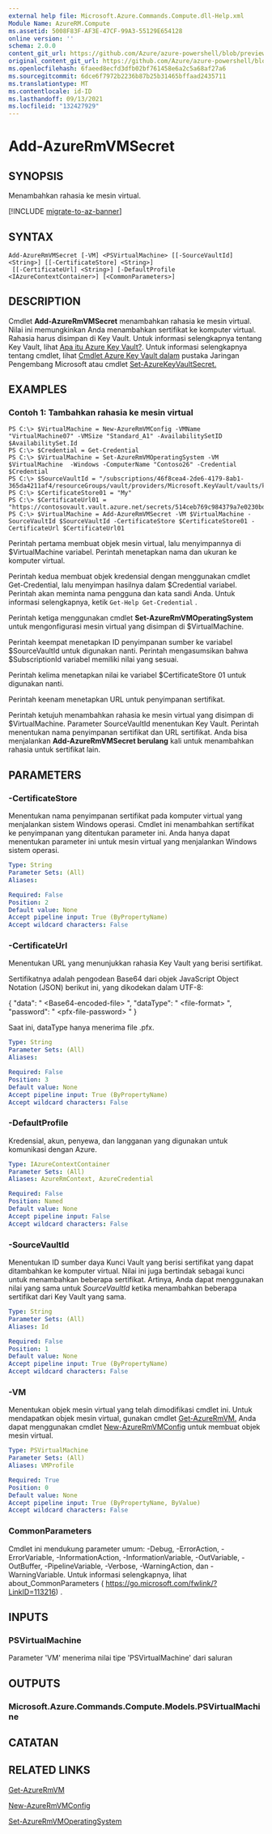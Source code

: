 ```yaml
---
external help file: Microsoft.Azure.Commands.Compute.dll-Help.xml
Module Name: AzureRM.Compute
ms.assetid: 5008F83F-AF3E-47CF-99A3-55129E654128
online version: ''
schema: 2.0.0
content_git_url: https://github.com/Azure/azure-powershell/blob/preview/src/ResourceManager/Compute/Stack/Commands.Compute/help/Add-AzureRmVMSecret.md
original_content_git_url: https://github.com/Azure/azure-powershell/blob/preview/src/ResourceManager/Compute/Stack/Commands.Compute/help/Add-AzureRmVMSecret.md
ms.openlocfilehash: 6faeed8ecfd3dfb02bf761458e6a2c5a68af27a6
ms.sourcegitcommit: 6dce6f7972b2236b87b25b31465bffaad2435711
ms.translationtype: MT
ms.contentlocale: id-ID
ms.lasthandoff: 09/13/2021
ms.locfileid: "132427929"
---
```

# Add-AzureRmVMSecret

## SYNOPSIS
Menambahkan rahasia ke mesin virtual.

[!INCLUDE [migrate-to-az-banner](../../includes/migrate-to-az-banner.md)]

## SYNTAX

```
Add-AzureRmVMSecret [-VM] <PSVirtualMachine> [[-SourceVaultId] <String>] [[-CertificateStore] <String>]
 [[-CertificateUrl] <String>] [-DefaultProfile <IAzureContextContainer>] [<CommonParameters>]
```

## DESCRIPTION
Cmdlet **Add-AzureRmVMSecret** menambahkan rahasia ke mesin virtual.
Nilai ini memungkinkan Anda menambahkan sertifikat ke komputer virtual.
Rahasia harus disimpan di Key Vault.
Untuk informasi selengkapnya tentang Key Vault, lihat [Apa itu Azure Key Vault?](https://azure.microsoft.com/en-us/documentation/articles/key-vault-whatis/).
Untuk informasi selengkapnya tentang cmdlet, lihat [Cmdlet Azure Key Vault dalam](/powershell/module/azurerm.keyvault/) pustaka Jaringan Pengembang Microsoft atau cmdlet [Set-AzureKeyVaultSecret.](/powershell/module/azurerm.keyvault/set-azurekeyvaultsecret)

## EXAMPLES

### Contoh 1: Tambahkan rahasia ke mesin virtual
```
PS C:\> $VirtualMachine = New-AzureRmVMConfig -VMName "VirtualMachine07" -VMSize "Standard_A1" -AvailabilitySetID $AvailabilitySet.Id
PS C:\> $Credential = Get-Credential
PS C:\> $VirtualMachine = Set-AzureRmVMOperatingSystem -VM $VirtualMachine  -Windows -ComputerName "Contoso26" -Credential $Credential
PS C:\> $SourceVaultId = "/subscriptions/46f8cea4-2de6-4179-8ab1-365da4211af4/resourceGroups/vault/providers/Microsoft.KeyVault/vaults/keyvault"
PS C:\> $CertificateStore01 = "My"
PS C:\> $CertificateUrl01 = "https://contosovault.vault.azure.net/secrets/514ceb769c984379a7e0230bdd703272"
PS C:\> $VirtualMachine = Add-AzureRmVMSecret -VM $VirtualMachine -SourceVaultId $SourceVaultId -CertificateStore $CertificateStore01 -CertificateUrl $CertificateUrl01
```

Perintah pertama membuat objek mesin virtual, lalu menyimpannya di $VirtualMachine variabel.
Perintah menetapkan nama dan ukuran ke komputer virtual.

Perintah kedua membuat objek kredensial dengan menggunakan cmdlet Get-Credential, lalu menyimpan hasilnya dalam $Credential variabel.
Perintah akan meminta nama pengguna dan kata sandi Anda.
Untuk informasi selengkapnya, ketik `Get-Help Get-Credential` .

Perintah ketiga menggunakan cmdlet **Set-AzureRmVMOperatingSystem** untuk mengonfigurasi mesin virtual yang disimpan di $VirtualMachine.

Perintah keempat menetapkan ID penyimpanan sumber ke variabel $SourceVaultId untuk digunakan nanti.
Perintah mengasumsikan bahwa $SubscriptionId variabel memiliki nilai yang sesuai.

Perintah kelima menetapkan nilai ke variabel $CertificateStore 01 untuk digunakan nanti.

Perintah keenam menetapkan URL untuk penyimpanan sertifikat.

Perintah ketujuh menambahkan rahasia ke mesin virtual yang disimpan di $VirtualMachine.
Parameter SourceVaultId menentukan Key Vault.
Perintah menentukan nama penyimpanan sertifikat dan URL sertifikat.
Anda bisa menjalankan **Add-AzureRmVMSecret berulang** kali untuk menambahkan rahasia untuk sertifikat lain.

## PARAMETERS

### -CertificateStore
Menentukan nama penyimpanan sertifikat pada komputer virtual yang menjalankan sistem Windows operasi.
Cmdlet ini menambahkan sertifikat ke penyimpanan yang ditentukan parameter ini.
Anda hanya dapat menentukan parameter ini untuk mesin virtual yang menjalankan Windows sistem operasi.

```yaml
Type: String
Parameter Sets: (All)
Aliases:

Required: False
Position: 2
Default value: None
Accept pipeline input: True (ByPropertyName)
Accept wildcard characters: False
```

### -CertificateUrl
Menentukan URL yang menunjukkan rahasia Key Vault yang berisi sertifikat.

Sertifikatnya adalah pengodean Base64 dari objek JavaScript Object Notation (JSON) berikut ini, yang dikodekan dalam UTF-8:

{ "data": " \<Base64-encoded-file\> ", "dataType": " \<file-format\> ", "password": " \<pfx-file-password\> " }


Saat ini, dataType hanya menerima file .pfx.

```yaml
Type: String
Parameter Sets: (All)
Aliases:

Required: False
Position: 3
Default value: None
Accept pipeline input: True (ByPropertyName)
Accept wildcard characters: False
```

### -DefaultProfile
Kredensial, akun, penyewa, dan langganan yang digunakan untuk komunikasi dengan Azure.

```yaml
Type: IAzureContextContainer
Parameter Sets: (All)
Aliases: AzureRmContext, AzureCredential

Required: False
Position: Named
Default value: None
Accept pipeline input: False
Accept wildcard characters: False
```

### -SourceVaultId
Menentukan ID sumber daya Kunci Vault yang berisi sertifikat yang dapat ditambahkan ke komputer virtual.
Nilai ini juga bertindak sebagai kunci untuk menambahkan beberapa sertifikat.
Artinya, Anda dapat menggunakan nilai yang sama untuk *SourceVaultId* ketika menambahkan beberapa sertifikat dari Key Vault yang sama.

```yaml
Type: String
Parameter Sets: (All)
Aliases: Id

Required: False
Position: 1
Default value: None
Accept pipeline input: True (ByPropertyName)
Accept wildcard characters: False
```

### -VM
Menentukan objek mesin virtual yang telah dimodifikasi cmdlet ini.
Untuk mendapatkan objek mesin virtual, gunakan cmdlet [Get-AzureRmVM.](./Get-AzureRmVM.md)
Anda dapat menggunakan cmdlet [New-AzureRmVMConfig](./New-AzureRmVMConfig.md) untuk membuat objek mesin virtual.

```yaml
Type: PSVirtualMachine
Parameter Sets: (All)
Aliases: VMProfile

Required: True
Position: 0
Default value: None
Accept pipeline input: True (ByPropertyName, ByValue)
Accept wildcard characters: False
```

### CommonParameters
Cmdlet ini mendukung parameter umum: -Debug, -ErrorAction, -ErrorVariable, -InformationAction, -InformationVariable, -OutVariable, -OutBuffer, -PipelineVariable, -Verbose, -WarningAction, dan -WarningVariable. Untuk informasi selengkapnya, lihat about_CommonParameters ( https://go.microsoft.com/fwlink/?LinkID=113216) .

## INPUTS

### PSVirtualMachine
Parameter 'VM' menerima nilai tipe 'PSVirtualMachine' dari saluran

## OUTPUTS

### Microsoft.Azure.Commands.Compute.Models.PSVirtualMachine

## CATATAN

## RELATED LINKS

[Get-AzureRmVM](./Get-AzureRmVM.md)

[New-AzureRmVMConfig](./New-AzureRmVMConfig.md)

[Set-AzureRmVMOperatingSystem](./Set-AzureRmVMOperatingSystem.md)
